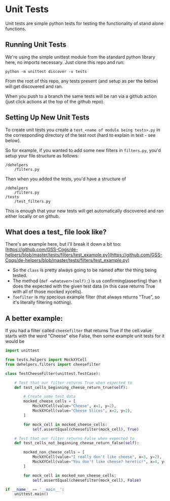 
# Unit Tests

Unit tests are simple python tests for testing the functionality of stand alone functions.

## Running Unit Tests

We're using the simple unittest module from the standard python library here, no imports necessary. Just clone this repo and run:

`python -m unittest discover -v tests`

From the root of this repo, any tests present (and setup as per the below) will get discovered and ran.

When you push to a branch the same tests will be ran via a github action (just click actions at the top of the github repo).

## Setting Up New Unit Tests

To create unit tests you create a `test_<name of module being tests>.py` in the corresponding directory of the test root (hard to explain in text - see below).

So for example, if you wanted to add some new filters in `filters.py`, you'd setup your file structure as follows:

```
/dehelpers
    /filters.py
```

Then when you added the tests, you'd have a structure of

```
/dehelpers
    /filters.py
/tests
    /test_filters.py
```

This is enough that your new tests will get automatically discovered and ran either locally or on github.

## What does a test_ file look like?

There's an example here, but I'll break it down a bit too: [https://github.com/GSS-Cogs/de-helpers/blob/master/tests/filters/test_example.py](https://github.com/GSS-Cogs/de-helpers/blob/master/tests/filters/test_example.py)


* So the `class` is pretty always going to be named after the thing being tested.
* The method (`def <whatever>(self):`) is us confirming(asserting) than it does the expected with the given test data (in this case returns True with all of those mocked xycells). 
* `foofilter` is my specious example filter (that always returns "True", so it's literally filtering nothing).

## A better example:

If you had a filter called `cheesefilter` that returns True if the cell.value starts with the word "Cheese" else False, then some example unit tests for it would be

```python
import unittest

from tests.helpers import MockXYCell
from dehelpers.filters import cheesefilter

class TestCheeseFilter(unittest.TestCase):

    # Test that our filter returns True when expected to
    def test_cells_beginning_cheese_return_true(self):

        # Create some test data
        mocked_cheese_cells = [
            MockXYCell(value="Cheese", x=1, y=2),
            MockXYCell(value="Cheese Slices", x=2, y=2),
        ]

        for mock_cell in mocked_cheese_cells:
            self.assertEqual(cheesefilter(mock_cell), True)

    # Test that our filter returns False when expected to
    def test_cells_not_beginning_cheese_return_false(self):

        mocked_non_cheese_cells = [
            MockXYCell(value="I really don't like cheese", x=3, y=2),
            MockXYCell(value="You don't like cheese? heretic!", x=4, y=2)
        ]

        for mock_cell in mocked_non_cheese_cells:
            self.assertEqual(cheesefilter(mock_cell), False)

if __name__ == '__main__':
    unittest.main()
```







